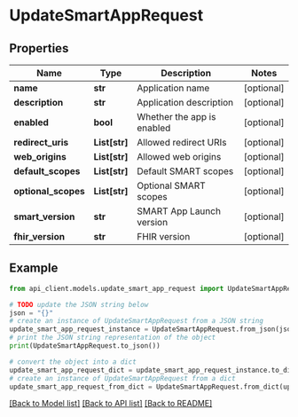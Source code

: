 # UpdateSmartAppRequest


## Properties

Name | Type | Description | Notes
------------ | ------------- | ------------- | -------------
**name** | **str** | Application name | [optional] 
**description** | **str** | Application description | [optional] 
**enabled** | **bool** | Whether the app is enabled | [optional] 
**redirect_uris** | **List[str]** | Allowed redirect URIs | [optional] 
**web_origins** | **List[str]** | Allowed web origins | [optional] 
**default_scopes** | **List[str]** | Default SMART scopes | [optional] 
**optional_scopes** | **List[str]** | Optional SMART scopes | [optional] 
**smart_version** | **str** | SMART App Launch version | [optional] 
**fhir_version** | **str** | FHIR version | [optional] 

## Example

```python
from api_client.models.update_smart_app_request import UpdateSmartAppRequest

# TODO update the JSON string below
json = "{}"
# create an instance of UpdateSmartAppRequest from a JSON string
update_smart_app_request_instance = UpdateSmartAppRequest.from_json(json)
# print the JSON string representation of the object
print(UpdateSmartAppRequest.to_json())

# convert the object into a dict
update_smart_app_request_dict = update_smart_app_request_instance.to_dict()
# create an instance of UpdateSmartAppRequest from a dict
update_smart_app_request_from_dict = UpdateSmartAppRequest.from_dict(update_smart_app_request_dict)
```
[[Back to Model list]](../README.md#documentation-for-models) [[Back to API list]](../README.md#documentation-for-api-endpoints) [[Back to README]](../README.md)


